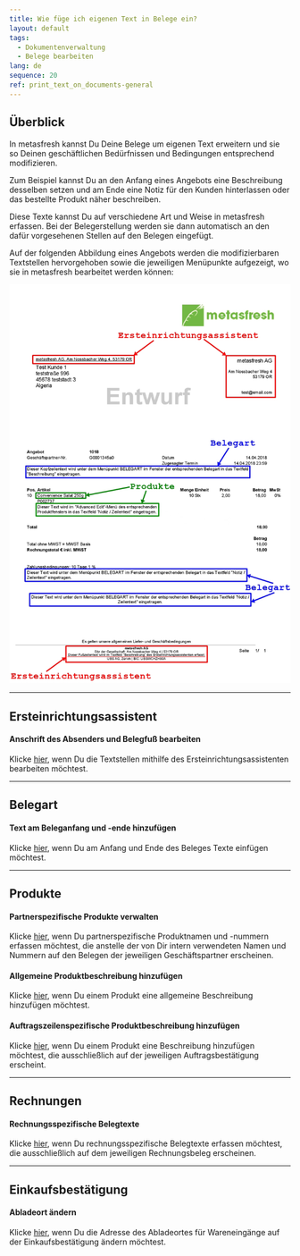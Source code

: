 ```yaml
---
title: Wie füge ich eigenen Text in Belege ein?
layout: default
tags:
  - Dokumentenverwaltung
  - Belege bearbeiten
lang: de
sequence: 20
ref: print_text_on_documents-general
---
```


## Überblick
In metasfresh kannst Du Deine Belege um eigenen Text erweitern und sie so Deinen geschäftlichen Bedürfnissen und Bedingungen entsprechend modifizieren.

Zum Beispiel kannst Du an den Anfang eines Angebots eine Beschreibung desselben setzen und am Ende eine Notiz für den Kunden hinterlassen oder das bestellte Produkt näher beschreiben.

Diese Texte kannst Du auf verschiedene Art und Weise in metasfresh erfassen. Bei der Belegerstellung werden sie dann automatisch an den dafür vorgesehenen Stellen auf den Belegen eingefügt.

Auf der folgenden Abbildung eines Angebots werden die modifizierbaren Textstellen hervorgehoben sowie die jeweiligen Menüpunkte aufgezeigt, wo sie in metasfresh bearbeitet werden können:

<kbd><img src="assets/Text auf Belege drucken.png" alt="Abb.: Modifizierbare Belegtexte mit den jeweiligen Menüpunkten"></kbd>

---

## Ersteinrichtungsassistent

#### Anschrift des Absenders und Belegfuß bearbeiten
Klicke [hier](Ersteinrichtungsassistent), wenn Du die Textstellen mithilfe des Ersteinrichtungsassistenten bearbeiten möchtest.

---

## Belegart

#### Text am Beleganfang und -ende hinzufügen
Klicke [hier](Text_auf_Belege_drucken-Belegart), wenn Du am Anfang und Ende des Beleges Texte einfügen möchtest.

---

## Produkte

#### Partnerspezifische Produkte verwalten
Klicke [hier](Partnerspezifische_Produkte), wenn Du partnerspezifische Produktnamen und -nummern erfassen möchtest, die anstelle der von Dir intern verwendeten Namen und Nummern auf den Belegen der jeweiligen Geschäftspartner erscheinen.

#### Allgemeine Produktbeschreibung hinzufügen
Klicke [hier](Text_auf_Belege_drucken-Produkt), wenn Du einem Produkt eine allgemeine Beschreibung hinzufügen möchtest.

#### Auftragszeilenspezifische Produktbeschreibung hinzufügen
Klicke [hier](Auftragszeilenspezifische_Produktbeschreibung), wenn Du einem Produkt eine Beschreibung hinzufügen möchtest, die ausschließlich auf der jeweiligen Auftragsbestätigung erscheint.

---

## Rechnungen

#### Rechnungsspezifische Belegtexte
Klicke [hier](Rechnungsspezifische_Belegtexte), wenn Du rechnungsspezifische Belegtexte erfassen möchtest, die ausschließlich auf dem jeweiligen Rechnungsbeleg erscheinen.

---

## Einkaufsbestätigung

#### Abladeort ändern
Klicke [hier](Abladeort_aendern), wenn Du die Adresse des Abladeortes für Wareneingänge auf der Einkaufsbestätigung ändern möchtest.
